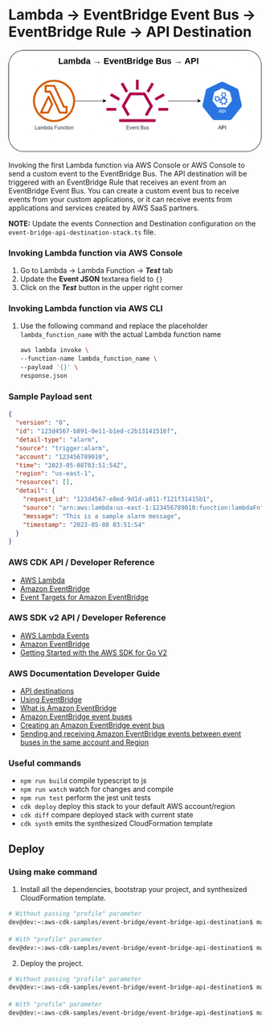 # Lambda → EventBridge Event Bus → EventBridge Rule → API Destination

![event-bridge-api-destination](assets/img/event-bridge-api-destination.png)

Invoking the first Lambda function via AWS Console or AWS Console to send a custom event to the EventBridge Bus. The API destination will be triggered with an EventBridge Rule that receives an event from an EventBridge Event Bus. You can create a custom event bus to receive events from your custom applications, or it can receive events from applications and services created by AWS SaaS partners.

**NOTE:** Update the events Connection and Destination configuration on the `event-bridge-api-destination-stack.ts` file.

### Invoking Lambda function via AWS Console
1. Go to Lambda → Lambda Function → ***Test*** tab
2. Update the **Event JSON** textarea field to `{}`
3. Click on the ***Test*** button in the upper right corner

### Invoking Lambda function via AWS CLI
1. Use the following command and replace the placeholder `lambda_function_name` with the actual Lambda function name
    ```bash
    aws lambda invoke \
    --function-name lambda_function_name \
    --payload '{}' \
    response.json
    ```

### Sample Payload sent
```json
{
  "version": "0",
  "id": "123d4567-b891-0e11-b1ed-c2b13141516f",
  "detail-type": "alarm",
  "source": "trigger:alarm",
  "account": "123456789010",
  "time": "2023-05-08T03:51:54Z",
  "region": "us-east-1",
  "resources": [],
  "detail": {
    "request_id": "123d4567-e8ed-9d1d-a011-f121f31415b1",
    "source": "arn:aws:lambda:us-east-1:123456789010:function:lambdaFn",
    "message": "This is a sample alarm message",
    "timestamp": "2023-05-08 03:51:54"
  }
}
```

### AWS CDK API / Developer Reference
* [AWS Lambda](https://docs.aws.amazon.com/cdk/api/v2/docs/aws-cdk-lib.aws_lambda-readme.html)
* [Amazon EventBridge](https://docs.aws.amazon.com/cdk/api/v2/docs/aws-cdk-lib.aws_events-readme.html)
* [Event Targets for Amazon EventBridge](https://docs.aws.amazon.com/cdk/api/v2/docs/aws-cdk-lib.aws_events_targets-readme.html)

### AWS SDK v2 API / Developer Reference
* [AWS Lambda Events](https://github.com/aws/aws-lambda-go/blob/main/events/README.md)
* [Amazon EventBridge](https://pkg.go.dev/github.com/aws/aws-sdk-go-v2/service/eventbridge)
* [Getting Started with the AWS SDK for Go V2](https://aws.github.io/aws-sdk-go-v2/docs/getting-started/)

### AWS Documentation Developer Guide
* [API destinations](https://docs.aws.amazon.com/eventbridge/latest/userguide/eb-api-destinations.html)
* [Using EventBridge](https://docs.aws.amazon.com/AmazonS3/latest/userguide/EventBridge.html)
* [What is Amazon EventBridge](https://docs.aws.amazon.com/eventbridge/latest/userguide/eb-what-is.html)
* [Amazon EventBridge event buses](https://docs.aws.amazon.com/eventbridge/latest/userguide/eb-event-bus.html)
* [Creating an Amazon EventBridge event bus](https://docs.aws.amazon.com/eventbridge/latest/userguide/eb-create-event-bus.html)
* [Sending and receiving Amazon EventBridge events between event buses in the same account and Region](https://docs.aws.amazon.com/eventbridge/latest/userguide/eb-bus-to-bus.html)

### Useful commands

* `npm run build`   compile typescript to js
* `npm run watch`   watch for changes and compile
* `npm run test`    perform the jest unit tests
* `cdk deploy`      deploy this stack to your default AWS account/region
* `cdk diff`        compare deployed stack with current state
* `cdk synth`       emits the synthesized CloudFormation template

## Deploy

### Using make command
1. Install all the dependencies, bootstrap your project, and synthesized CloudFormation template.
  ```bash
  # Without passing "profile" parameter
  dev@dev:~:aws-cdk-samples/event-bridge/event-bridge-api-destination$ make init

  # With "profile" parameter
  dev@dev:~:aws-cdk-samples/event-bridge/event-bridge-api-destination$ make init profile=[profile_name]
  ```

2. Deploy the project.
  ```bash
  # Without passing "profile" parameter
  dev@dev:~:aws-cdk-samples/event-bridge/event-bridge-api-destination$ make deploy

  # With "profile" parameter
  dev@dev:~:aws-cdk-samples/event-bridge/event-bridge-api-destination$ make deploy profile=[profile_name]
  ```